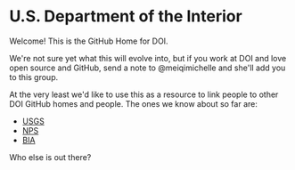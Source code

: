U.S. Department of the Interior
==========

Welcome! This is the GitHub Home for DOI.

We're not sure yet what this will evolve into, but if you work at DOI and love open source and GitHub, send a note to @meiqimichelle and she'll add you to this group.

At the very least we'd like to use this as a resource to link people to other DOI GitHub homes and people. The ones we know about so far are:

+ [USGS](https://github.com/usgs)
+ [NPS](https://github.com/nationalparkservice)
+ [BIA](https://github.com/usindianaffairs)

Who else is out there?
